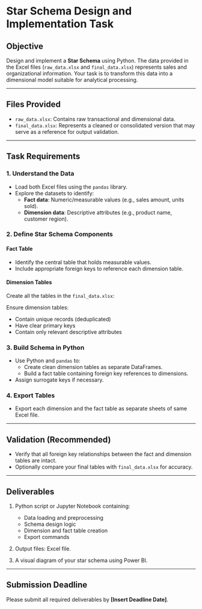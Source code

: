# Star Schema Design and Implementation Task

## Objective

Design and implement a **Star Schema** using Python. The data provided in the Excel files (`raw_data.xlsx` and `final_data.xlsx`) represents sales and organizational information. Your task is to transform this data into a dimensional model suitable for analytical processing.

---

## Files Provided

- `raw_data.xlsx`: Contains raw transactional and dimensional data.
- `final_data.xlsx`: Represents a cleaned or consolidated version that may serve as a reference for output validation.

---

## Task Requirements

### 1. Understand the Data

- Load both Excel files using the `pandas` library.
- Explore the datasets to identify:
  - **Fact data**: Numeric/measurable values (e.g., sales amount, units sold).
  - **Dimension data**: Descriptive attributes (e.g., product name, customer region).

### 2. Define Star Schema Components

#### Fact Table

- Identify the central table that holds measurable values.
- Include appropriate foreign keys to reference each dimension table.

#### Dimension Tables

Create all the tables in the `final_data.xlsx`:



Ensure dimension tables:
- Contain unique records (deduplicated)
- Have clear primary keys
- Contain only relevant descriptive attributes

### 3. Build Schema in Python

- Use Python and `pandas` to:
  - Create clean dimension tables as separate DataFrames.
  - Build a fact table containing foreign key references to dimensions.
- Assign surrogate keys if necessary.

### 4. Export Tables

- Export each dimension and the fact table as separate sheets of same Excel file.


---

## Validation (Recommended)

- Verify that all foreign key relationships between the fact and dimension tables are intact.
- Optionally compare your final tables with `final_data.xlsx` for accuracy.

---

## Deliverables

1. Python script or Jupyter Notebook containing:
   - Data loading and preprocessing
   - Schema design logic
   - Dimension and fact table creation
   - Export commands

2. Output files: Excel file.

3. A visual diagram of your star schema using Power BI.

---

## Submission Deadline

Please submit all required deliverables by **[Insert Deadline Date]**.
